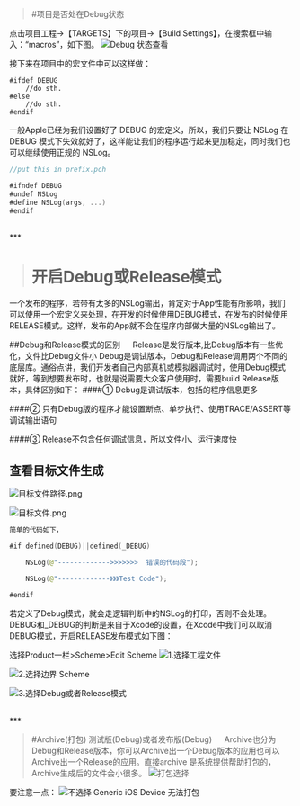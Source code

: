 >#项目是否处在Debug状态

点击项目工程->【TARGETS】下的项目->【Build Settings】，在搜索框中输入：“macros”，如下图。
![Debug 状态查看](https://upload-images.jianshu.io/upload_images/2959789-e9fe0de927cf1309.png?imageMogr2/auto-orient/strip%7CimageView2/2/w/1240)

接下来在项目中的宏文件中可以这样做：
```
#ifdef DEBUG
    //do sth.
#else
    //do sth.
#endif
```
  一般Apple已经为我们设置好了 DEBUG 的宏定义，所以，我们只要让 NSLog 在 DEBUG 模式下失效就好了，这样能让我们的程序运行起来更加稳定，同时我们也可以继续使用正规的 NSLog。
```Swift
//put this in prefix.pch

#ifndef DEBUG
#undef NSLog
#define NSLog(args, ...)
#endif
```
<br/>
***

># 开启Debug或Release模式

  一个发布的程序，若带有太多的NSLog输出，肯定对于App性能有所影响，我们可以使用一个宏定义来处理，在开发的时候使用DEBUG模式，在发布的时候使用RELEASE模式。这样，发布的App就不会在程序内部做大量的NSLog输出了。

##Debug和Release模式的区别
 &emsp; Release是发行版本,比Debug版本有一些优化，文件比Debug文件小 Debug是调试版本，Debug和Release调用两个不同的底层库。通俗点讲，我们开发者自己内部真机或模拟器调试时，使用Debug模式就好，等到想要发布时，也就是说需要大众客户使用时，需要build Release版本，具体区别如下：
####① Debug是调试版本，包括的程序信息更多

####② 只有Debug版的程序才能设置断点、单步执行、使用TRACE/ASSERT等调试输出语句

####③ Release不包含任何调试信息，所以文件小、运行速度快

## 查看目标文件生成
![目标文件路径.png](https://upload-images.jianshu.io/upload_images/2959789-9903e5676e763d19.png?imageMogr2/auto-orient/strip%7CimageView2/2/w/1240)

![目标文件.png](https://upload-images.jianshu.io/upload_images/2959789-779bb60bbcb74127.png?imageMogr2/auto-orient/strip%7CimageView2/2/w/1240)




```Swift
简单的代码如下，

#if defined(DEBUG)||defined(_DEBUG)

    NSLog(@"------------->>>>>>>  错误的代码段");

    NSLog(@"-------------》》》Test Code");

#endif
```
若定义了Debug模式，就会走逻辑判断中的NSLog的打印，否则不会处理。DEBUG和_DEBUG的判断是来自于Xcode的设置，在Xcode中我们可以取消DEBUG模式，开启RELEASE发布模式如下图：

选择Product一栏>Scheme>Edit Scheme
![1.选择工程文件](https://upload-images.jianshu.io/upload_images/2959789-475a10633f830639.png?imageMogr2/auto-orient/strip%7CimageView2/2/w/1240)   

 ![2.选择边界 Scheme](https://upload-images.jianshu.io/upload_images/2959789-dc37df5ac1e4cb5c.png?imageMogr2/auto-orient/strip%7CimageView2/2/w/1240)


![3.选择Debug或者Release模式](https://upload-images.jianshu.io/upload_images/2959789-5a20dea8887a2e4c.png?imageMogr2/auto-orient/strip%7CimageView2/2/w/1240)

<br/>
***

>#Archive(打包) 测试版(Debug)或者发布版(Debug)
&emsp; Archive也分为Debug和Release版本，你可以Archive出一个Debug版本的应用也可以Archive出一个Release的应用。直接archive 是系统提供帮助打包的，Archive生成后的文件会小很多。
![打包选择](https://upload-images.jianshu.io/upload_images/2959789-763f8d5252a32fca.png?imageMogr2/auto-orient/strip%7CimageView2/2/w/1240)

要注意一点：
![不选择 Generic iOS Device 无法打包](https://upload-images.jianshu.io/upload_images/2959789-4e9fb9ab78ae5d14.png?imageMogr2/auto-orient/strip%7CimageView2/2/w/1240)









